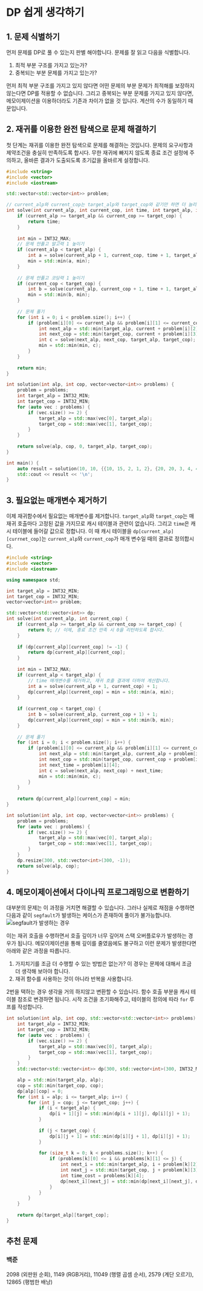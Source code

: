 # DP 쉽게 생각하기

## 1. 문제 식별하기
먼저 문제를 DP로 풀 수 있는지 판별 해야합니다. 문제를 잘 읽고 다음을 식별합니다.

1. 최적 부분 구조를 가지고 있는가?
2. 중복되는 부분 문제를 가지고 있는가?

먼저 최적 부분 구조를 가지고 있지 않다면 어떤 문제의 부분 문제가 최적해를 보장하지 않는다면 DP를 적용할 수 없습니다. 그리고 중복되는 부분 문제를 가지고 있지 않다면, 메모이제이션을 이용하더라도 기존과 차이가 없을 것 입니다. 계산의 수가 동일하기 때문입니다.

## 2. 재귀를 이용한 완전 탐색으로 문제 해결하기
첫 단계는 재귀를 이용한 완전 탐색으로 문제를 해결하는 것입니다. 문제의 요구사항과 제약조건을 충실히 만족하도록 합시다. 무한 재귀에 빠지지 않도록 종료 조건 설정에 주의하고, 올바른 결과가 도출되도록 초기값을 올바르게 설정합니다.

``` cpp
#include <string>
#include <vector>
#include <iostream>

std::vector<std::vector<int>> problem;

// current_alp와 current_cop는 target_alp와 target_cop와 같기만 하면 더 늘리지 않아도 됩니다.
int solve(int current_alp, int current_cop, int time, int target_alp, int target_cop) {
    if (current_alp >= target_alp && current_cop >= target_cop) {
        return time;
    }
    
    int min = INT32_MAX;
    // 문제 안풀고 알고력 1 높이기
    if (current_alp < target_alp) {
        int a = solve(current_alp + 1, current_cop, time + 1, target_alp, target_cop);
        min = std::min(a, min);
    }
    
    // 문제 안풀고 코딩력 1 높이기
    if (current_cop < target_cop) {
        int b = solve(current_alp, current_cop + 1, time + 1, target_alp, target_cop);
        min = std::min(b, min);
    }
    
    // 문제 풀기
    for (int i = 0; i < problem.size(); i++) {
        if (problem[i][0] <= current_alp && problem[i][1] <= current_cop) {
            int next_alp = std::min(target_alp, current + problem[i][2]);
            int next_cop = std::min(target_cop, current + problem[i][3]);
            int c = solve(next_alp, next_cop, target_alp, target_cop);
            min = std::min(min, c);
        }
    }
    
    return min;
}

int solution(int alp, int cop, vector<vector<int>> problems) {
    problem = problems;
    int target_alp = INT32_MIN;
    int target_cop = INT32_MIN;
    for (auto vec : problems) {
        if (vec.size() >= 2) {
            target_alp = std::max(vec[0], target_alp);
            target_cop = std::max(vec[1], target_cop);
        }
    }
    
    return solve(alp, cop, 0, target_alp, target_cop);
}

int main() {
    auto result = solution(10, 10, {{10, 15, 2, 1, 2}, {20, 20, 3, 4, 4}});
    std::cout << result << '\n';
}
```

## 3. 필요없는 매개변수 제거하기
이제 재귀함수에서 필요없는 매개변수를 제거합니다. `target_alp`와 `target_cop`는 매 재귀 호출마다 고정된 값을 가지므로 캐시 테이블과 관련이 없습니다. 그리고 `time`은 캐시 테이블에 들어갈 값으로 정합니다. 이 때 캐시 테이블을 `dp[current_alp][currnet_cop]`는 `current_alp`와 `current_cop`가 매개 변수일 때의 결과로 정의합시다.

``` cpp
#include <string>
#include <vector>
#include <iostream>

using namespace std;

int target_alp = INT32_MIN;
int target_cop = INT32_MIN;
vector<vector<int>> problem;

std::vector<std::vector<int>> dp;
int solve(int current_alp, int current_cop) {
    if (current_alp >= target_alp && current_cop >= target_cop) {
        return 0; // 이제, 종료 조건 만족 시 0을 리턴하도록 합시다.
    }
    
    if (dp[current_alp][current_cop] != -1) {
        return dp[current_alp][current_cop];
    }
    
    int min = INT32_MAX;
    if (current_alp < target_alp) {
        // time 매개변수를 제거하고, 재귀 호출 결과에 더하여 계산합니다.
        int a = solve(current_alp + 1, current_cop) + 1; 
        dp[current_alp][current_cop] = min = std::min(a, min);
    }
    
    if (current_cop < target_cop) {
        int b = solve(current_alp, current_cop + 1) + 1;
        dp[current_alp][current_cop] = min = std::min(b, min);
    }
    
    // 문제 풀기
    for (int i = 0; i < problem.size(); i++) {
        if (problem[i][0] <= current_alp && problem[i][1] <= current_cop) {
            int next_alp = std::min(target_alp, current_alp + problem[i][2]);
            int next_cop = std::min(target_cop, current_cop + problem[i][3]);
            int next_time = problem[i][4];
            int c = solve(next_alp, next_cop) + next_time;
            min = std::min(min, c);
        }
    }
    
    return dp[current_alp][current_cop] = min;
}

int solution(int alp, int cop, vector<vector<int>> problems) {
    problem = problems;
    for (auto vec : problems) {
        if (vec.size() >= 2) {
            target_alp = std::max(vec[0], target_alp);
            target_cop = std::max(vec[1], target_cop);
        }
    }
    dp.resize(300, std::vector<int>(300, -1));
    return solve(alp, cop);
}
```

## 4. 메모이제이션에서 다이나믹 프로그래밍으로 변환하기
대부분의 문제는 이 과정을 거치면 해결할 수 있습니다. 그러나 실제로 채점을 수행하면 다음과 같이 `segfault`가 발생하는 케이스가 존재하여 풀이가 불가능합니다. \
![segfault가 발생하는 경우](./images/fail.png)


이는 재귀 호출을 수행하면서 호출 깊이가 너무 깊어져 스택 오버플로우가 발생하는 경우가 됩니다. 메모이제이션을 통해 깊이를 줄였음에도 불구하고 이런 문제가 발생한다면 아래와 같은 과정을 따릅니다.

1. 가지치기를 조금 더 수행할 수 있는 방법은 없는가? 이 경우는 문제에 대해서 조금 더 생각해 보아야 합니다.
2. 재귀 함수를 사용하는 것이 아니라 반복을 사용합니다.

2번을 택하는 경우 생각을 거의 하지않고 변환할 수 있습니다. 함수 호출 부분을 캐시 테이블 참조로 변경하면 됩니다. 시작 조건을 초기화해주고, 테이블의 정의에 따라 `for` 루프를 작성합니다.

``` cpp
int solution(int alp, int cop, std::vector<std::vector<int>> problems) {
    int target_alp = INT32_MIN;
    int target_cop = INT32_MIN;
    for (auto vec : problems) {
        if (vec.size() >= 2) {
            target_alp = std::max(vec[0], target_alp);
            target_cop = std::max(vec[1], target_cop);
        }
    }
    std::vector<std::vector<int>> dp(300, std::vector<int>(300, INT32_MAX));

    alp = std::min(target_alp, alp); 
    cop = std::min(target_cop, cop);
    dp[alp][cop] = 0;
    for (int i = alp; i <= target_alp; i++) {
        for (int j = cop; j <= target_cop; j++) {
            if (i < target_alp) {
                dp[i + 1][j] = std::min(dp[i + 1][j], dp[i][j] + 1);
            }
            
            if (j < target_cop) {
                dp[i][j + 1] = std::min(dp[i][j + 1], dp[i][j] + 1);
            }
            
            for (size_t k = 0; k < problems.size(); k++) {
                if (problems[k][0] <= i && problems[k][1] <= j) { 
                    int next_i = std::min(target_alp, i + problem[k][2]);
                    int next_j = std::min(target_cop, j + problem[k][3]);
                    int time_cost = problems[k][4];
                    dp[next_i][next_j] = std::min(dp[next_i][next_j], dp[i][j] + time_cost); 
                }
            }
        }
    }
    
    return dp[target_alp][target_cop];
}
```

## 추천 문제
### 백준
2098 (외판원 순회), 1149 (RGB거리), 11049 (행렬 곱셈 순서), 2579 (계단 오르기), 12865 (평범한 배낭)